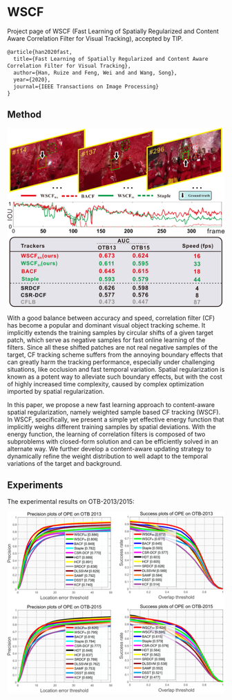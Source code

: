 # WSCF
Project page of WSCF (Fast Learning of Spatially Regularized and Content Aware Correlation Filter for Visual Tracking), accepted by TIP.
```
@article{han2020fast,
  title={Fast Learning of Spatially Regularized and Content Aware Correlation Filter for Visual Tracking}, 
  author={Han, Ruize and Feng, Wei and and Wang, Song},  
  year={2020},  
  journal={IEEE Transactions on Image Processing}
}
```

## Method

![example](https://github.com/HanRuize/WSCF/blob/master/example.png)

With a good balance between accuracy and speed, correlation filter (CF) has become a popular and dominant visual object tracking scheme. It implicitly extends the training samples by circular shifts of a given target patch, which serve as negative samples for fast online learning of the filters. Since all these shifted patches are not real negative samples of the target, CF tracking scheme suffers from the annoying boundary effects that can greatly harm the tracking performance, especially under challenging situations, like occlusion and fast temporal variation. Spatial regularization is known as a potent way to alleviate such boundary effects, but with the cost of highly increased time complexity, caused by complex optimization imported by spatial regularization. 

In this paper, we propose a new fast learning approach to content-aware spatial regularization, namely weighted sample based CF tracking (WSCF). In WSCF, specifically, we present a simple yet effective energy function that implicitly weighs different training samples by spatial deviations. With the energy function, the learning of correlation filters is composed of two subproblems with closed-form solution and can be efficiently solved in an alternate way. We further develop a content-aware updating strategy to dynamically refine the weight distribution to well adapt to the temporal variations of the target and background. 

## Experiments
The experimental results on OTB-2013/2015:

![res](https://github.com/HanRuize/WSCF/blob/master/eval_otb.png)
